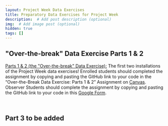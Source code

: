 ```yaml
---
layout: Project Week Data Exercises
title: Preparatory Data Exercises for Project Week
description:  # Add post description (optional)
img:  # Add image post (optional)
hidden: true
tags: []
---
```


## "Over-the-break" Data Exercise Parts 1 & 2

[Parts 1 & 2 (the "Over-the-break" Data Exercise):](https://docs.google.com/document/d/1CRU5y3CGDYsaPv1FBkQhJ8ESTtem70RHQ1Q3AmVdOv0/edit) The first two installations of the Project Week data exercises! Enrolled students should completed the assignment by copying and pasting the GitHub link to your code in the “Over-the-Break Data Exercise: Parts 1 & 2” Assignment on [Canvas](https://develop.fiu.edu/courses/abcd-repronim-course-reproducible-analyses-of-abcd-data). Observer Students should complete the assignment by copying and pasting the GitHub link to your code in this [Google Form](https://docs.google.com/forms/d/e/1FAIpQLSe537NZ0jD6pj52RctDIQPjOxiSQJQK53XNXI7YY-wZEAE7Cw/viewform?usp=sf_link).

<br/>

## Part 3 to be added

